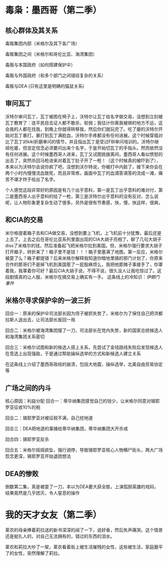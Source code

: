 # 毒枭：墨西哥（第二季）
## 核心群体及其关系
毒贩集团内部（米格尔及其下各广场）

毒贩集团之间（米格尔和哥伦比亚、海湾集团）

毒贩与本国政府（如何搭建保护伞）

毒贩与外国政府（和多个部门之间错综复杂的关系）

毒贩与DEA (只有这里是明确的猫鼠关系)

## 审问瓦丁
沃特尔审问瓦丁，瓦丁被困在椅子上，沃特尔让瓦丁给名字做交易，没想到立刻被瓦丁教育了：连平民目击证人都不敢杀，软弱；我估计你离我被绑的地方不远，这会我的人都在找我，到晚上你就得转移我，然后你们就玩完了。吃了瘪的沃特尔开始对瓦丁暴打。暴打到瓦丁满脸血，沃特尔手疼都没有任何进展。这个时候穿插对比了瓦丁对kiki折磨审问的情节，并且指出瓦丁是受过FBI审问培训的。沃特尔继续吃瘪，但坚定信念必须要问出来个名字，于是开始切瓦丁的手指头。然而依然没有任何进展。这个时候墨西哥人进来，瓦丁又试图挑拨离间，墨西哥人看似愤怒的出去了，突然杀回马枪进来对着瓦丁肚子开了一枪！（这个时候真的被吓到了），本来以为沃特尔会说你疯了吧，没想到沃尔特说，你被打中内脏了，接下来你会在两个小时内慢慢流血致死，而且非常疼。画面中瓦丁的血滴答滴答的流成一滩，痛苦不堪才终于给出了名字。

个人感觉这段非常好的原因是有几个出乎意料，第一是瓦丁出乎意料的难对付，第二是墨西哥人出乎意料的给了一枪，第三是沃特尔出乎意料的没有反对，怎么说呢，让人物形象更复杂生动了很多。另外是很有节奏感，快，慢，快这样，很爽。

## 和CIA的交易
米尔格提着箱子去和CIA做交易，没想到要上飞机，上飞机前十分犹豫，最后还是上去了。上去之后在哥伦比亚系列里面出现的CIA大胡子亮相了，聊了几句大胡子diss了米格尔的钱，然后准备起飞把米格尔拉到美国。但，米格尔强行要求大胡子打开箱子，转折来了！箱子里不是钱！！！箱子里塞满了地图，第一反应，米格尔被耍了么？箱子都提错？后来米格尔解释我知道你暗地里搞的邪门计划了，你原来合作的那哥们不是掉飞机到美国惹了一屁股麻烦么，我把他那摊子事接手了，你罩着我，我罩着你可好？最后CIA大胡子说，不得不说，很久没人让我吃惊过了。这段剧情真的让人服，米格尔在搞交易上确实有一手。
这条线上的冷知识：*伊朗门事件* 

## 米格尔寻求保护伞的一波三折
回合一：原来的保护伞司法部长因为侄子被抓失势了，米格尔为了保住自己把洪都拉斯人送出去，让司法部长扳回一局

回合二：米格尔被海湾集团摆了一刀，司法部长在党内失势，新的国家总统候选人和海湾集团关系密切

回合三：米格尔试图和新的候选人搭上关系，先尝试了金钱路线失败后发现候选人在竞选上出现强敌，于是通过帮助操纵选举的方式和新候选人建立关系

在这条线上介绍了墨西哥政经的崩溃，包括大地震，操纵选举，北美自由贸易协定等

## 广场之间的内斗
核心原因：利益分配
回合一：蒂华纳集团感觉自己的钱少，让米格尔同意对锡耶罗亚征收10%的税

回合二：锡耶罗亚对被征税不满，自己挖地道

回合三：DEA把地道的事捅给蒂华纳集团，蒂华纳集团大开杀戒

回合四：锡耶罗亚反杀

回合五：米格尔摇摇欲坠，强行调停，导致锡耶罗亚核心人物横尸街头，两大广场怨念更深，锡耶罗亚开始退团想法

## DEA的惨败
倒数第二集，真是被耍了一刀，本以为DEA要大获全胜，上演孤胆英雄的戏码，结果竟然是几乎团灭，令人窒息的操作

# 我的天才女友（第二季）
莱农的母亲捧着莉拉送的新书深深的闻了一下，说好香，然后失声痛哭。这个情景还是挺扎人的，对自己无法拥有的，错过的东西的泪水。

莱农和莉拉大吵了一架，莱农看着街上被生活摧残的女性，这些被生活，家庭磨平了的女性，突然理解了莉拉。

